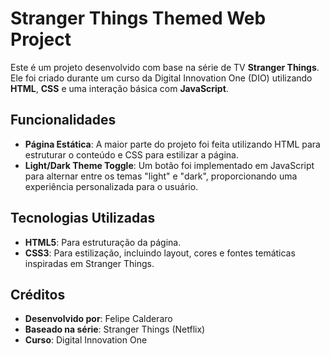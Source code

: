 # Stranger Things Themed Web Project

Este é um projeto desenvolvido com base na série de TV **Stranger Things**. Ele foi criado durante um curso da Digital Innovation One (DIO) utilizando **HTML**, **CSS** e uma interação básica com **JavaScript**.

## Funcionalidades

- **Página Estática**: A maior parte do projeto foi feita utilizando HTML para estruturar o conteúdo e CSS para estilizar a página.
- **Light/Dark Theme Toggle**: Um botão foi implementado em JavaScript para alternar entre os temas "light" e "dark", proporcionando uma experiência personalizada para o usuário.

## Tecnologias Utilizadas

- **HTML5**: Para estruturação da página.
- **CSS3**: Para estilização, incluindo layout, cores e fontes temáticas inspiradas em Stranger Things.

## Créditos
- **Desenvolvido por**: Felipe Calderaro
- **Baseado na série**: Stranger Things (Netflix)
- **Curso**: Digital Innovation One
